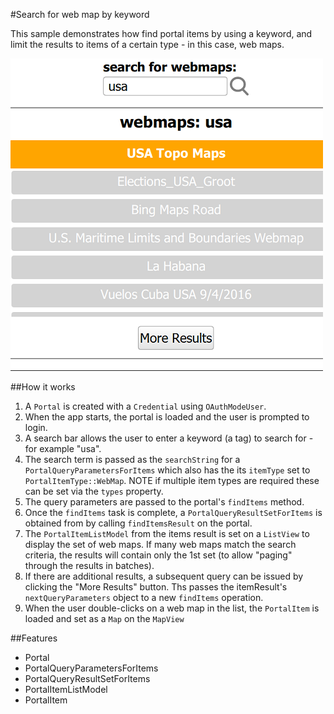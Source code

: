 #Search for web map by keyword

This sample demonstrates how find portal items by using a keyword, and limit the results to items of a certain type - in this case, web maps.

![](screenshot.png)

##How it works
1. A `Portal` is created with a `Credential` using `OAuthModeUser`.
2. When the app starts, the portal is loaded and the user is prompted to login.
3. A search bar allows the user to enter a keyword (a tag) to search for - for example "usa". 
4. The search term is passed as the `searchString` for a `PortalQueryParametersForItems` which also has the its `itemType` set to `PortalItemType::WebMap`. NOTE if multiple item types are required these can be set via the `types` property.
5. The query parameters are passed to the portal's `findItems` method.
6. Once the `findItems` task is complete, a `PortalQueryResultSetForItems` is obtained from by calling `findItemsResult` on the portal.
7. The `PortalItemListModel` from the items result is set on a `ListView` to display the set of web maps. If many web maps match the search criteria, the results will contain only the 1st set (to allow "paging" through the results in batches).
8. If there are additional results, a subsequent query can be issued by clicking the "More Results" button. Ths passes the itemResult's `nextQueryParameters` object to a new `findItems` operation.
9. When the user double-clicks on a web map in the list, the `PortalItem` is loaded and set as a `Map` on the `MapView`

##Features
- Portal
- PortalQueryParametersForItems
- PortalQueryResultSetForItems
- PortalItemListModel
- PortalItem